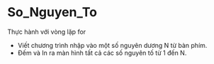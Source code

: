 # So_Nguyen_To
Thực hành với vòng lặp for
- Viết chương trình nhập vào một số nguyên dương N từ bàn phím.
- Đếm và In ra màn hình tất cả các số nguyên tố từ 1 đến N.
